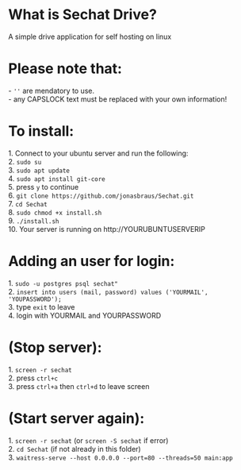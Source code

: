 <h1>What is Sechat Drive?</h1>
A simple drive application for self hosting on linux<br/>

<h1>Please note that:</h1>
- <code>''</code> are mendatory to use. <br/>
- any CAPSLOCK text must be replaced with your own information!


<h1>To install:</h1>
1. Connect to your ubuntu server and run the following:<br/>
2. <code>sudo su</code><br/>
3. <code>sudo apt update</code><br/>
4. <code>sudo apt install git-core</code><br/>
5. press <code>y</code> to continue<br/>
6. <code>git clone https://github.com/jonasbraus/Sechat.git</code><br/>
7. <code>cd Sechat</code><br/>
8. <code>sudo chmod +x install.sh</code><br/>
9. <code>./install.sh</code><br/>
10. Your server is running on http://YOURUBUNTUSERVERIP<br/>

<h1>Adding an user for login:</h1>
1. <code>sudo -u postgres psql sechat"</code><br/>
2. <code>insert into users (mail, password) values ('YOURMAIL', 'YOUPASSWORD');</code><br/>
3. type <code>exit</code> to leave<br/>
4. login with YOURMAIL and YOURPASSWORD<br/>

<h1>(Stop server):</h1>
1. <code>screen -r sechat</code><br/>
2. press <code>ctrl+c</code><br/>
3. press <code>ctrl+a</code> then <code>ctrl+d</code> to leave screen<br/>

<h1>(Start server again):</h1>
1. <code>screen -r sechat</code> (or <code>screen -S sechat</code> if error)<br/>
2. <code>cd Sechat</code> (if not already in this folder)<br/>
3. <code>waitress-serve --host 0.0.0.0 --port=80 --threads=50 main:app</code><br/>

